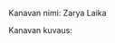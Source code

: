 Kanavan nimi: Zarya Laika

Kanavan kuvaus:

<!--- Pavel's current owners live in Finland -->
<!--- Metsästysseura Länsisiperianlaikat ry: https://www.mslansisiperianlaikatry.com/ -->
<!--- Suomen Laikajärjestö ry: https://laikajarjesto.fi/ -->

